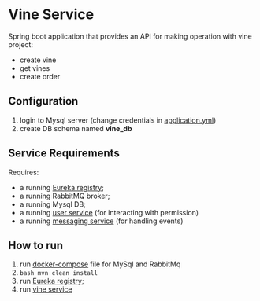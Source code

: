 
# Vine Service

Spring boot application that provides an API for making operation with vine project:
- create vine
- get vines
- create order

## Configuration

1. login to Mysql server (change credentials in [application.yml](src/main/resources/application.yml))
2. create DB schema named **vine_db**

## Service Requirements

Requires:
- a running [Eureka registry](https://github.com/Volodymyr2907/vine-registration-service);
- a running RabbitMQ broker;
- a running Mysql DB;
- a running [user service](https://github.com/Volodymyr2907/user-service) (for interacting with permission)
- a running [messaging service](https://github.com/Volodymyr2907/notification-service) (for handling events)

## How to run

1. run [docker-compose](src/main/resources/docker/docker-compose.yml) file for MySql and RabbitMq 
2. ```bash mvn clean install```
3. run [Eureka registry](https://github.com/Volodymyr2907/vine-registration-service);
4. run [vine service](src/main/java/com/mentorship/vineservice/VineServiceApplication.java)
